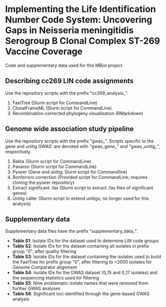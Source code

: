 # Implementing the Life Identification Number Code System: Uncovering Gaps in Neisseria meningitidis Serogroup B Clonal Complex ST-269 Vaccine Coverage
Code and supplementary data used for this MBiol project.

## Describing cc269 LIN code assignments
Use the repository scripts with the prefix "cc269_analysis_".

1. FastTree (Slurm script for CommandLine)
2. ClonalFrameML (Slurm script for CommandLine)
3. Recombination-corrected phylogeny visualisation (RMarkdown)

## Genome wide association study pipeline
Use the repository scripts with the prefix "gwas_".
Scripts specific to the gene and unitig GWAS' are denoted with "gwas_gene_" and "gwas_unitig_", respectively.

1. Bakta (Slurm script for CommandLine)
2. Panaroo (Slurm script for CommandLine)
3. Pyseer (Gene and unitig; Slurm script for Commandline)
4. Bonferroni correction (Provided script for CommandLine; requires cloning the pyseer repository)
5. Extract significant .fas (Slurm script to extract .fas files of significant genes)
6. Unitig caller (Slurm script to extend unitigs; no longer used for this analysis)

## Supplementary data
Supplementary data files have the prefix "supplementary_data_".  
- **Table S1**: Isolate IDs for the dataset used to determine LIN code groups  
- **Table S2**: Isolate IDs for the dataset containing all isolates in prefix group "0", after quality filtering  
- **Table S3**: Isolate IDs for the dataset containing the isolates used to build the FastTree for prefix group "0", after filtering to <2000 isolates for Genome Comparator alignment
- **Table S4**: Isolate IDs for the GWAS dataset (0_15 and 0_17 isolates) and the sequencing statistics used for filtering
- **Table S5**: Nine problematic isolate names that were removed from further GWAS analyses
- **Table S6**: Significant loci identified through the gene-based GWAS analysis
